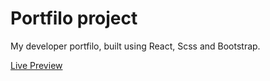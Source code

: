 # Portfilo project

My developer portfilo, built using React, Scss and Bootstrap.

<a href="https://atomic-porfoilo.netlify.app/">Live Preview</a>

